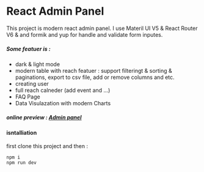 # React Admin Panel

This project is modern react admin panel. I use Materil UI V5 & React Router V6 & and formik and yup for handle and validate form inputes.
##### Some featuer is :
* dark & light mode
* modern table with reach featuer : support filteringt & sorting & paginations, export to csv file, add or remove columns and etc.
* creating user
* full reach calneder (add event and ...)
* FAQ Page
* Data Visulazation with modern Charts

##### online preview : [Admin panel](https://react-admin-panel-lake.vercel.app/) 

#### isntalliation 
first clone this project and then :
```
npm i
npm run dev
```
